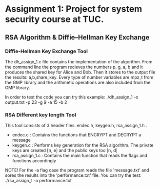 # Assignment 1: Project for system security course at TUC.
## RSA Algorithm & Diffie–Hellman Key Exchange
### Diffie-Hellman Key Exchange Tool
<p>The dh_assign_1.c file contains the implementation of the algorithm.
From the command line the program recieves the numbers p, g, a, b and it produces the shared key for Alice and Bob. Then it stores to the output file the results: a,b,share_key.
Every type of number variables are mpz_t from the GMP library and the arithmetic operations are also included from the GMP library.</p>
<p>In order to test the code you can try this example: ./dh_assign_1 -o output.txt -p 23 -g 9 -a 15 -b 2</p>

### RSA Different key length Tool
<p>This tool consists of 3 header files: endec.h, keygen.h, rsa_assign_1.h .</p>
 <ul>
  <li>endec.c : Contains the functions that ENCRYPT and DECRYPT a message</li>
  <li>keygen.c : Performs key generation for the RSA algorithm. The private keys are created [n, e] and the public keys too [n, d]</li>
  <li>rsa_assign_1.c : Contains the main function that reads the flags and functions accordingly</li>
</ul> 
<p>NOTE! For the -a flag case the program reads the file 'message.txt' and sores the results into the 'performance.txt' file.
You can try the test: ./rsa_assign_1 -a performance.txt</p>
